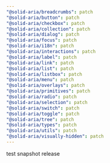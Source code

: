 ```yaml
---
"@solid-aria/breadcrumbs": patch
"@solid-aria/button": patch
"@solid-aria/checkbox": patch
"@solid-aria/collection": patch
"@solid-aria/dialog": patch
"@solid-aria/focus": patch
"@solid-aria/i18n": patch
"@solid-aria/interactions": patch
"@solid-aria/label": patch
"@solid-aria/link": patch
"@solid-aria/list": patch
"@solid-aria/listbox": patch
"@solid-aria/menu": patch
"@solid-aria/overlays": patch
"@solid-aria/primitives": patch
"@solid-aria/radio": patch
"@solid-aria/selection": patch
"@solid-aria/switch": patch
"@solid-aria/toggle": patch
"@solid-aria/tree": patch
"@solid-aria/types": patch
"@solid-aria/utils": patch
"@solid-aria/visually-hidden": patch
---
```


test snapshot release
